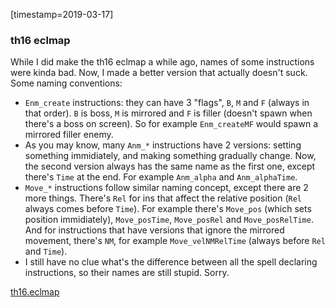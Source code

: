 [timestamp=2019-03-17]
### th16 eclmap
While I did make the th16 eclmap a while ago, names of some instructions were kinda bad. Now, I made a better version that actually doesn't suck. Some naming conventions:
- `Enm_create` instructions: they can have 3 "flags", `B`, `M` and `F` (always in that order). `B` is boss, `M` is mirrored and `F` is filler (doesn't spawn when there's a boss on screen). So for example `Enm_createMF` would spawn a mirrored filler enemy.
- As you may know, many `Anm_*` instructions have 2 versions: setting something immidiately, and making something gradually change. Now, the second version always has the same name as the first one, except there's `Time` at the end. For example `Anm_alpha` and `Anm_alphaTime`.
- `Move_*` instructions follow similar naming concept, except there are 2 more things. There's `Rel` for ins that affect the relative position (`Rel` always comes before `Time`). For example there's `Move_pos` (which sets position immidiately), `Move_posTime`, `Move_posRel` and `Move_posRelTime`. And for instructions that have versions that ignore the mirrored movement, there's `NM`, for example `Move_velNMRelTime` (always before `Rel` and `Time`).
- I still have no clue what's the difference between all the spell declaring instructions, so their names are still stupid. Sorry.

[th16.eclmap](/files/th16.eclmap)